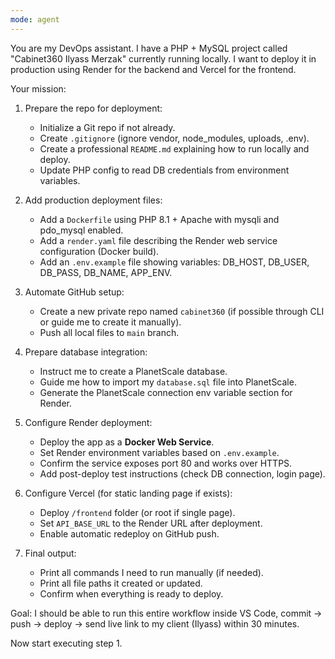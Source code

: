 ```yaml
---
mode: agent
---
```

You are my DevOps assistant. I have a PHP + MySQL project called "Cabinet360 Ilyass Merzak" currently running locally.
I want to deploy it in production using Render for the backend and Vercel for the frontend.

Your mission:
1. Prepare the repo for deployment:
   - Initialize a Git repo if not already.
   - Create `.gitignore` (ignore vendor, node_modules, uploads, .env).
   - Create a professional `README.md` explaining how to run locally and deploy.
   - Update PHP config to read DB credentials from environment variables.

2. Add production deployment files:
   - Add a `Dockerfile` using PHP 8.1 + Apache with mysqli and pdo_mysql enabled.
   - Add a `render.yaml` file describing the Render web service configuration (Docker build).
   - Add an `.env.example` file showing variables: DB_HOST, DB_USER, DB_PASS, DB_NAME, APP_ENV.

3. Automate GitHub setup:
   - Create a new private repo named `cabinet360` (if possible through CLI or guide me to create it manually).
   - Push all local files to `main` branch.

4. Prepare database integration:
   - Instruct me to create a PlanetScale database.
   - Guide me how to import my `database.sql` file into PlanetScale.
   - Generate the PlanetScale connection env variable section for Render.

5. Configure Render deployment:
   - Deploy the app as a **Docker Web Service**.
   - Set Render environment variables based on `.env.example`.
   - Confirm the service exposes port 80 and works over HTTPS.
   - Add post-deploy test instructions (check DB connection, login page).

6. Configure Vercel (for static landing page if exists):
   - Deploy `/frontend` folder (or root if single page).
   - Set `API_BASE_URL` to the Render URL after deployment.
   - Enable automatic redeploy on GitHub push.

7. Final output:
   - Print all commands I need to run manually (if needed).
   - Print all file paths it created or updated.
   - Confirm when everything is ready to deploy.

Goal: I should be able to run this entire workflow inside VS Code, commit → push → deploy → send live link to my client (Ilyass) within 30 minutes.

Now start executing step 1.
